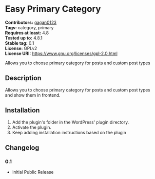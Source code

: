 # Easy Primary Category #
**Contributors:** [gagan0123](https://profiles.wordpress.org/gagan0123)  
**Tags:** category, primary  
**Requires at least:** 4.8  
**Tested up to:** 4.8.1  
**Stable tag:** 0.1  
**License:** GPLv2  
**License URI:** https://www.gnu.org/licenses/gpl-2.0.html  

Allows you to choose primary category for posts and custom post types

## Description ##

Allows you to choose primary category for posts and custom post types and show
them in frontend.

## Installation ##
1. Add the plugin's folder in the WordPress' plugin directory.
1. Activate the plugin.
1. Keep adding installation instructions based on the plugin

## Changelog ##

### 0.1 ###
* Initial Public Release